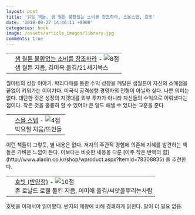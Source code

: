 ```yaml
---
layout: post
title: '읽은 책들. 샘 월튼 불황없는 소비를 창조하라, 스몰스텝, 호빗'
date: '2018-09-27 14:46:11 +0900'
categories: book
image: /assets/article_images/library.jpg
comments: true
---
```


<div class="ttbReview"><table><tbody><tr><td><a href="http://www.aladin.co.kr/shop/wproduct.aspx?ItemId=1983687&amp;ttbkey=ttbgsong791557003&amp;COPYPaper=1" target="_blank"><img src="http://image.aladin.co.kr/product/198/36/cover/8950913585_1.jpg" alt="" border="0"/></a></td><td align="left"  style="vertical-align:top;"><a href="http://www.aladin.co.kr/shop/wproduct.aspx?ItemId=1983687&amp;ttbkey=ttbgsong791557003&amp;COPYPaper=1" target="_blank" class="aladdin_title">샘 월튼 불황없는 소비를 창조하라</a> - <img src="http://image.aladin.co.kr/img/common/star_s8.gif" border="0" alt="8점" /><br/>샘 월튼 지음, 김미옥 옮김/21세기북스</td></tr></tbody></table></div>

월마트의 성장 이야기. 박리다매를 통한 수익 성장을 깨달은 샘월튼이 자신의 소매점을 끝없이 키워가는 이야기다. 미국식 공격성향 경영자의 전형이 아닐까 싶다. 나쁜 의미는 없다. 대단한 것은 성장의 지렛대를 외부 투자가 아니라 자신들의 수익으로 이뤄냈다는 점이다. 작은 것을 훌륭히 할 수 있어야 큰 일도 해낼 수 있다는 교훈을 준다.

<div class="ttbReview"><table><tbody><tr><td><a href="http://www.aladin.co.kr/shop/wproduct.aspx?ItemId=136525492&amp;ttbkey=ttbgsong791557003&amp;COPYPaper=1" target="_blank"><img src="http://image.aladin.co.kr/product/13652/54/cover/895807678x_1.jpg" alt="" border="0"/></a></td><td align="left"  style="vertical-align:top;"><a href="http://www.aladin.co.kr/shop/wproduct.aspx?ItemId=136525492&amp;ttbkey=ttbgsong791557003&amp;COPYPaper=1" target="_blank" class="aladdin_title">스몰 스텝</a> - <img src="http://image.aladin.co.kr/img/common/star_s4.gif" border="0" alt="4점" /><br/>박요철 지음/뜨인돌</td></tr></tbody></table></div>
이런 책들이 그렇듯, 별 내용은 없다. 저자의 주관적 경험에 의존해 지혜를 발견하는 책들은 가벼운 느낌이 든다. 이보다는 비슷한 내용을 다룬 [아주 작은 반복의 힘](http://www.aladin.co.kr/shop/wproduct.aspx?ItemId=78308835) 을 추천한다.


<div class="ttbReview"><table><tbody><tr><td><a href="http://www.aladin.co.kr/shop/wproduct.aspx?ItemId=8888321&amp;ttbkey=ttbgsong791557003&amp;COPYPaper=1" target="_blank"><img src="http://image.aladin.co.kr/product/888/83/cover/s012531735_1.jpg" alt="" border="0"/></a></td><td align="left"  style="vertical-align:top;"><a href="http://www.aladin.co.kr/shop/wproduct.aspx?ItemId=8888321&amp;ttbkey=ttbgsong791557003&amp;COPYPaper=1" target="_blank" class="aladdin_title">호빗 (반양장)</a> - <img src="http://image.aladin.co.kr/img/common/star_s10.gif" border="0" alt="10점" /><br/>존 로날드 로웰 톨킨 지음, 이미애 옮김/씨앗을뿌리는사람</td></tr></tbody></table></div>
호빗을 이제서야 읽어봤다. 반지의 제왕에 비해 경쾌하게 읽힌다. 말이 더 필요 없음.
